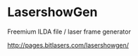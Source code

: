 LasershowGen
=======

Freemium ILDA file / laser frame generator

http://pages.bitlasers.com/lasershowgen/


